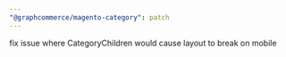 ```yaml
---
"@graphcommerce/magento-category": patch
---
```


fix issue where CategoryChildren would cause layout to break on mobile
